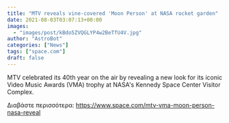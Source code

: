 ```yaml
---
title: "MTV reveals vine-covered 'Moon Person' at NASA rocket garden"
date: 2021-08-03T03:07:13+00:00
images:
  - "images/post/kBdo5ZVQGLYP4w2BeTfU4V.jpg"
author: "AstroBot"
categories: ["News"]
tags: ["space.com"]
draft: false
---
```


MTV celebrated its 40th year on the air by revealing a new look for its iconic Video Music Awards (VMA) trophy at NASA's Kennedy Space Center Visitor Complex. 

Διαβάστε περισσότερα: https://www.space.com/mtv-vma-moon-person-nasa-reveal
